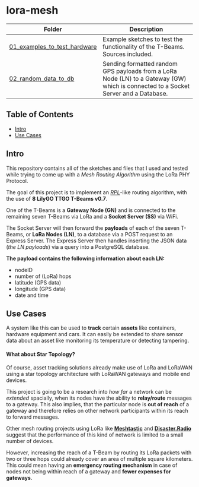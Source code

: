# lora-mesh

|Folder                                                       |Description                                                                 |
|-------------------------------------------------------------|----------------------------------------------------------------------------|
|[01_examples_to_test_hardware](/01_examples_to_test_hardware)|Example sketches to test the functionality of the T-Beams. Sources included.|
|[02_random_data_to_db](/02_random_data_to_db)                |Sending formatted random GPS payloads from a LoRa Node (LN) to a Gateway (GW) which is connected to a Socket Server and a Database.|

## Table of Contents

- [Intro](#intro)
- [Use Cases](#use-cases)


## Intro

This repository contains all of the sketches and files that I used and tested while trying to come up with a *Mesh Routing Algorithm* using the LoRa PHY Protocol. 

The goal of this project is to implement an *[RPL](https://tools.ietf.org/html/rfc6550)*-like routing algorithm, with the use of **8 LilyGO TTGO T-Beams v0.7**. 

One of the T-Beams is a **Gateway Node (GN)** and is connected to the remaining seven T-Beams via LoRa and a **Socket Server (SS)** via WiFi.

The Socket Server will then forward the **payloads**  of each of the seven T-Beams, or **LoRa Nodes (LN)**, to a database via a POST request to an Express Server. The Express Server then handles inserting the JSON data (*the LN payloads*) via a query into a PostgreSQL database.

**The payload contains the following information about each LN:**

- nodeID
- number of (LoRa) hops
- latitude (GPS data) 
- longitude (GPS data) 
- date and time 

## Use Cases

A system like this can be used to **track** certain **assets** like containers, hardware equipment and cars. It can easily be extended to share sensor data about an asset like monitoring its temperature or detecting tampering.

#### What about Star Topology?

Of course, asset tracking solutions already make use of LoRa and LoRaWAN using a star topology architecture with LoRaWAN gateways and mobile end devices.

This project is going to be a research into *how far* a network can be *extended* spacially, when its nodes have the ability to **relay/route** messages to a gateway. This also implies, that the particular node is **out of reach** of a gateway and therefore relies on other network participants within its reach to forward messages.

Other mesh routing projects using LoRa like **[Meshtastic](https://github.com/meshtastic/Meshtastic-device)** and **[Disaster.Radio](https://github.com/sudomesh/disaster-radio)** suggest that the performance of this kind of network is limited to a small number of devices. 

However, increasing the reach of a T-Beam by routing its LoRa packets with two or three hops could already cover an area of multiple square kilometers. This could mean having an **emergency routing mechanism** in case of nodes not being within reach of a gateway and **fewer expenses for gateways**.
